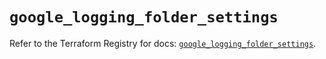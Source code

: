 # `google_logging_folder_settings`

Refer to the Terraform Registry for docs: [`google_logging_folder_settings`](https://registry.terraform.io/providers/hashicorp/google/6.20.0/docs/resources/logging_folder_settings).
